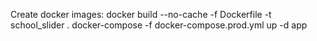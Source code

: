 Create docker images:
docker build --no-cache -f Dockerfile -t school_slider .
docker-compose -f docker-compose.prod.yml up -d app
